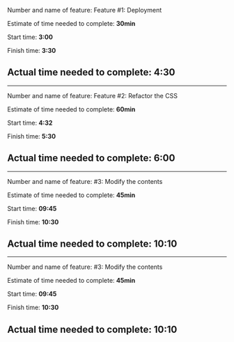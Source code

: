 Number and name of feature: Feature #1: Deployment

Estimate of time needed to complete: **30min**

Start time: **3:00**

Finish time: **3:30**

## Actual time needed to complete: **4:30**

---

Number and name of feature: Feature #2: Refactor the CSS

Estimate of time needed to complete: **60min**

Start time: **4:32**

Finish time: **5:30**

## Actual time needed to complete: **6:00**

---

Number and name of feature: #3: Modify the contents

Estimate of time needed to complete: **45min**

Start time: **09:45**

Finish time: **10:30**

## Actual time needed to complete: **10:10**

---

Number and name of feature: #3: Modify the contents

Estimate of time needed to complete: **45min**

Start time: **09:45**

Finish time: **10:30**

## Actual time needed to complete: **10:10**
